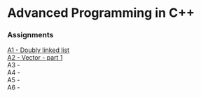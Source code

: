 # Advanced Programming in C++ 
### Assignments

[A1 - Doubly linked list](../../tree/master/A1-DLL/Doubly-Linked-List/List.hpp)  
[A2 - Vector - part 1](../../tree/master/A2-Vector1/A2-Vector1/Vector.hpp)  
A3 -  
A4 -  
A5 -  
A6 -  
